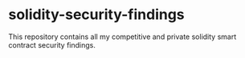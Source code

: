# solidity-security-findings
This repository contains all my competitive and private solidity smart contract security findings.
